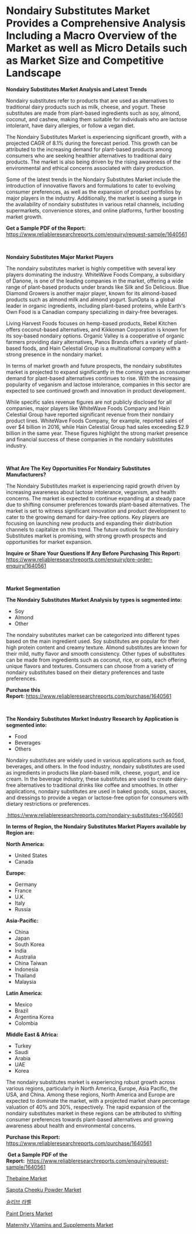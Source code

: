 <p><h1>Nondairy Substitutes Market Provides a Comprehensive Analysis Including a Macro Overview of the Market as well as Micro Details such as Market Size and Competitive Landscape</h1></p><p><strong>Nondairy Substitutes Market Analysis and Latest Trends</strong></p>
<p><p>Nondairy substitutes refer to products that are used as alternatives to traditional dairy products such as milk, cheese, and yogurt. These substitutes are made from plant-based ingredients such as soy, almond, coconut, and cashew, making them suitable for individuals who are lactose intolerant, have dairy allergies, or follow a vegan diet.</p><p>The Nondairy Substitutes Market is experiencing significant growth, with a projected CAGR of 8.1% during the forecast period. This growth can be attributed to the increasing demand for plant-based products among consumers who are seeking healthier alternatives to traditional dairy products. The market is also being driven by the rising awareness of the environmental and ethical concerns associated with dairy production.</p><p>Some of the latest trends in the Nondairy Substitutes Market include the introduction of innovative flavors and formulations to cater to evolving consumer preferences, as well as the expansion of product portfolios by major players in the industry. Additionally, the market is seeing a surge in the availability of nondairy substitutes in various retail channels, including supermarkets, convenience stores, and online platforms, further boosting market growth.</p></p>
<p><strong>Get a Sample PDF of the Report:&nbsp;</strong> <a href="https://www.reliableresearchreports.com/enquiry/request-sample/1640561">https://www.reliableresearchreports.com/enquiry/request-sample/1640561</a></p>
<p>&nbsp;</p>
<p><strong>Nondairy Substitutes Major Market Players</strong></p>
<p><p>The nondairy substitutes market is highly competitive with several key players dominating the industry. WhiteWave Foods Company, a subsidiary of Danone, is one of the leading companies in the market, offering a wide range of plant-based products under brands like Silk and So Delicious. Blue Diamond Growers is another major player, known for its almond-based products such as almond milk and almond yogurt. SunOpta is a global leader in organic ingredients, including plant-based proteins, while Earth's Own Food is a Canadian company specializing in dairy-free beverages.</p><p>Living Harvest Foods focuses on hemp-based products, Rebel Kitchen offers coconut-based alternatives, and Kikkoman Corporation is known for its soy-based nondairy options. Organic Valley is a cooperative of organic farmers providing dairy alternatives, Panos Brands offers a variety of plant-based foods, and Hain Celestial Group is a multinational company with a strong presence in the nondairy market.</p><p>In terms of market growth and future prospects, the nondairy substitutes market is projected to expand significantly in the coming years as consumer demand for plant-based alternatives continues to rise. With the increasing popularity of veganism and lactose intolerance, companies in this sector are expected to see continued growth and innovation in product development.</p><p>While specific sales revenue figures are not publicly disclosed for all companies, major players like WhiteWave Foods Company and Hain Celestial Group have reported significant revenue from their nondairy product lines. WhiteWave Foods Company, for example, reported sales of over $4 billion in 2016, while Hain Celestial Group had sales exceeding $2.9 billion in the same year. These figures highlight the strong market presence and financial success of these companies in the nondairy substitutes industry.</p></p>
<p>&nbsp;</p>
<p><strong>What Are The Key Opportunities For Nondairy Substitutes Manufacturers?</strong></p>
<p><p>The Nondairy Substitutes market is experiencing rapid growth driven by increasing awareness about lactose intolerance, veganism, and health concerns. The market is expected to continue expanding at a steady pace due to shifting consumer preferences towards plant-based alternatives. The market is set to witness significant innovation and product development to cater to the growing demand for dairy-free options. Key players are focusing on launching new products and expanding their distribution channels to capitalize on this trend. The future outlook for the Nondairy Substitutes market is promising, with strong growth prospects and opportunities for market expansion.</p></p>
<p><strong>Inquire or Share Your Questions If Any Before Purchasing This Report:</strong> <a href="https://www.reliableresearchreports.com/enquiry/pre-order-enquiry/1640561">https://www.reliableresearchreports.com/enquiry/pre-order-enquiry/1640561</a></p>
<p>&nbsp;</p>
<p><strong>Market Segmentation</strong></p>
<p><strong>The Nondairy Substitutes Market Analysis by types is segmented into:</strong></p>
<p><ul><li>Soy</li><li>Almond</li><li>Other</li></ul></p>
<p><p>The nondairy substitutes market can be categorized into different types based on the main ingredient used. Soy substitutes are popular for their high protein content and creamy texture. Almond substitutes are known for their mild, nutty flavor and smooth consistency. Other types of substitutes can be made from ingredients such as coconut, rice, or oats, each offering unique flavors and textures. Consumers can choose from a variety of nondairy substitutes based on their dietary preferences and taste preferences.</p></p>
<p><strong>Purchase this Report:&nbsp;</strong><a href="https://www.reliableresearchreports.com/purchase/1640561">https://www.reliableresearchreports.com/purchase/1640561</a></p>
<p>&nbsp;</p>
<p><strong>The Nondairy Substitutes Market Industry Research by Application is segmented into:</strong></p>
<p><ul><li>Food</li><li>Beverages</li><li>Others</li></ul></p>
<p><p>Nondairy substitutes are widely used in various applications such as food, beverages, and others. In the food industry, nondairy substitutes are used as ingredients in products like plant-based milk, cheese, yogurt, and ice cream. In the beverage industry, these substitutes are used to create dairy-free alternatives to traditional drinks like coffee and smoothies. In other applications, nondairy substitutes are used in baked goods, soups, sauces, and dressings to provide a vegan or lactose-free option for consumers with dietary restrictions or preferences.</p></p>
<p><a href="https://www.reliableresearchreports.com/nondairy-substitutes-r1640561">&nbsp;https://www.reliableresearchreports.com/nondairy-substitutes-r1640561</a></p>
<p><strong>In terms of Region, the Nondairy Substitutes Market Players available by Region are:</strong></p>
<p>
    <p> <strong> North America: </strong>
        <ul>
            <li>United States</li>
            <li>Canada</li>
        </ul>
        </p> 
    <p> <strong> Europe: </strong>
        <ul>
            <li>Germany</li>
            <li>France</li>
            <li>U.K.</li>
            <li>Italy</li>
            <li>Russia</li>
        </ul>
        </p> 
    <p> <strong> Asia-Pacific: </strong>
        <ul>
            <li>China</li>
            <li>Japan</li>
            <li>South Korea</li>
            <li>India</li>
            <li>Australia</li>
            <li>China Taiwan</li>
            <li>Indonesia</li>
            <li>Thailand</li>
            <li>Malaysia</li>
        </ul>
        </p> 
    <p> <strong> Latin America: </strong>
        <ul>
            <li>Mexico</li>
            <li>Brazil</li>
            <li>Argentina Korea</li>
            <li>Colombia</li>
        </ul>
        </p> 
    <p> <strong> Middle East & Africa: </strong>
        <ul>
            <li>Turkey</li>
            <li>Saudi</li>
            <li>Arabia</li>
            <li>UAE</li>
            <li>Korea</li>
        </ul>
    </p>
    </p>
<p><p>The nondairy substitutes market is experiencing robust growth across various regions, particularly in North America, Europe, Asia Pacific, the USA, and China. Among these regions, North America and Europe are expected to dominate the market, with a projected market share percentage valuation of 40% and 30%, respectively. The rapid expansion of the nondairy substitutes market in these regions can be attributed to shifting consumer preferences towards plant-based alternatives and growing awareness about health and environmental concerns.</p></p>
<p><strong>Purchase this Report: </strong><a href="https://www.reliableresearchreports.com/purchase/1640561">https://www.reliableresearchreports.com/purchase/1640561</a></p>
<p>&nbsp;<strong>Get a Sample PDF of the Report:&nbsp;&nbsp;</strong><a href="https://www.reliableresearchreports.com/enquiry/request-sample/1640561">https://www.reliableresearchreports.com/enquiry/request-sample/1640561</a></p>
<p><strong></strong></p>
<p><p><a href="https://issuu.com/reportprime-2/docs/thebaine-market-size-2030.pptx">Thebaine Market</a></p><p><a href="https://github.com/irfadac/Market-Research-Report-List-2/blob/main/sapota-cheeku-powder-market.md">Sapota Cheeku Powder Market</a></p><p><a href="https://github.com/lkwggful07722/Market-Research-Report-List-1/blob/main/305102018011.md">슬리브 라벨</a></p><p><a href="https://issuu.com/reportprime-2/docs/paint-driers-market-size-2030.pptx">Paint Driers Market</a></p><p><a href="https://github.com/ashepherd82/Market-Research-Report-List-4/blob/main/maternity-vitamins-and-supplements-market.md">Maternity Vitamins and Supplements Market</a></p></p>